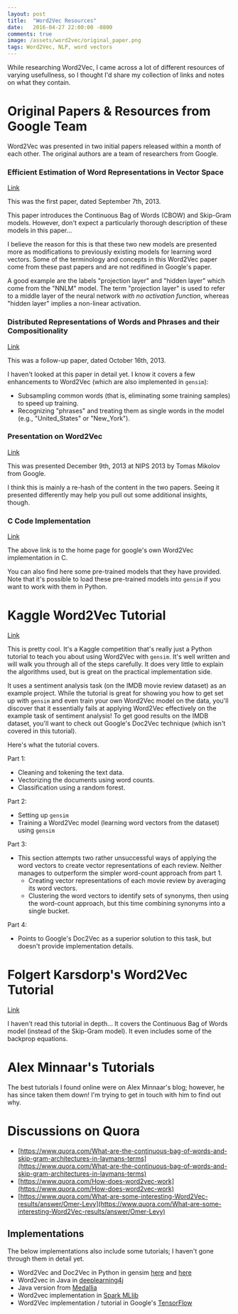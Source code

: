 ```yaml
---
layout: post
title:  "Word2Vec Resources"
date:   2016-04-27 22:00:00 -0800
comments: true
image: /assets/word2vec/original_paper.png
tags: Word2Vec, NLP, word vectors
---
```


While researching Word2Vec, I came across a lot of different resources of varying usefullness, so I thought I'd share my collection of links and notes on what they contain.

Original Papers & Resources from Google Team
============================================

Word2Vec was presented in two initial papers released within a month of each other. The original authors are a team of researchers from Google.

### Efficient Estimation of Word Representations in Vector Space
[Link](http://arxiv.org/pdf/1301.3781.pdf)

This was the first paper, dated September 7th, 2013.

This paper introduces the Continuous Bag of Words (CBOW) and Skip-Gram models. However, don't expect a particularly thorough description of these models in this paper...

I believe the reason for this is that these two new models are presented more as modifications to previously existing models for learning word vectors. Some of the terminology and concepts in this Word2Vec paper come from these past papers and are not redifined in Google's paper.

A good example are the labels "projection layer" and "hidden layer" which come from the "NNLM" model. The term "projection layer" is used to refer to a middle layer of the neural network *with no activation function*, whereas "hidden layer" implies a non-linear activation. 

### Distributed Representations of Words and Phrases and their Compositionality
[Link](http://arxiv.org/pdf/1310.4546.pdf)

This was a follow-up paper, dated October 16th, 2013.

I haven't looked at this paper in detail yet. I know it covers a few enhancements to Word2Vec (which are also implemented in `gensim`):

* Subsampling common words (that is, eliminating some training samples) to speed up training.
* Recognizing "phrases" and treating them as single words in the model (e.g., "United_States" or "New_York").

###  Presentation on Word2Vec
[Link](https://docs.google.com/file/d/0B7XkCwpI5KDYRWRnd1RzWXQ2TWc/edit)

This was presented December 9th, 2013 at NIPS 2013 by Tomas Mikolov from Google.

I think this is mainly a re-hash of the content in the two papers. Seeing it presented differently may help you pull out some additional insights, though.

### C Code Implementation
[Link](https://code.google.com/archive/p/word2vec/)

The above link is to the home page for google's own Word2Vec implementation in C.

You can also find here some pre-trained models that they have provided. Note that it's possible to load these pre-trained models into `gensim` if you want to work with them in Python.

Kaggle Word2Vec Tutorial
========================
[Link](https://www.kaggle.com/c/word2vec-nlp-tutorial/)

This is pretty cool. It's a Kaggle competition that's really just a Python tutorial to teach you about using Word2Vec with `gensim`. It's well written and will walk you through all of the steps carefully. It does very little to explain the algorithms used, but is great on the practical implementation side.

It uses a sentiment analysis task (on the IMDB movie review dataset) as an example project. While the tutorial is great for showing you how to get set up with `gensim` and even train your own Word2Vec model on the data, you'll discover that it essentially fails at applying Word2Vec effectively on the example task of sentiment analysis! To get good results on the IMDB dataset, you'll want to check out Google's Doc2Vec technique (which isn't covered in this tutorial).  

Here's what the tutorial covers. 
 
Part 1:

* Cleaning and tokening the text data.
* Vectorizing the documents using word counts.
* Classification using a random forest.

Part 2:

* Setting up `gensim`
* Training a Word2Vec model (learning word vectors from the dataset) using `gensim`

Part 3:

* This section attempts two rather unsuccessful ways of applying the word vectors to create vector representations of each review. Neither manages to outperform the simpler word-count approach from part 1.
    * Creating vector representations of each movie review by averaging its word vectors.
    * Clustering the word vectors to identify sets of synonyms, then using the word-count approach, but this time combining synonyms into a single bucket. 

Part 4:

* Points to Google's Doc2Vec as a superior solution to this task, but doesn't provide implementation details.

Folgert Karsdorp's Word2Vec Tutorial 
====================================
[Link](http://www.folgertkarsdorp.nl/word2vec-an-introduction/)

I haven't read this tutorial in depth... It covers the Continuous Bag of Words model (instead of the Skip-Gram model). It even includes some of the backprop equations.

Alex Minnaar's Tutorials
========================
The best tutorials I found online were on Alex Minnaar's blog; however, he has since taken them down! I'm trying to get in touch with him to find out why.

Discussions on Quora
====================

* [https://www.quora.com/What-are-the-continuous-bag-of-words-and-skip-gram-architectures-in-laymans-terms](https://www.quora.com/What-are-the-continuous-bag-of-words-and-skip-gram-architectures-in-laymans-terms)
* [https://www.quora.com/How-does-word2vec-work](https://www.quora.com/How-does-word2vec-work)
* [https://www.quora.com/What-are-some-interesting-Word2Vec-results/answer/Omer-Levy](https://www.quora.com/What-are-some-interesting-Word2Vec-results/answer/Omer-Levy)

Implementations
---------------
The below implementations also include some tutorials; I haven't gone through them in detail yet.

* Word2Vec and Doc2Vec in Python in gensim [here](http://radimrehurek.com/2013/09/deep-learning-with-word2vec-and-gensim/) and [here](http://rare-technologies.com/word2vec-tutorial/)
* Word2vec in Java in [deeplearning4j](http://deeplearning4j.org/word2vec.html)
* Java version from [Medallia](https://github.com/medallia/Word2VecJava)
* Word2vec implementation in [Spark MLlib](https://spark.apache.org/docs/latest/mllib-feature-extraction.html#word2vec)
* Word2Vec implementation / tutorial in Google's [TensorFlow](https://www.tensorflow.org/versions/r0.8/tutorials/word2vec/index.html)
